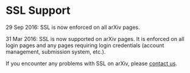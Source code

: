 # SSL Support

29 Sep 2016: SSL is now enforced on all arXiv pages.

31 Mar 2016: SSL is now supported on arXiv pages. It is enforced on all
login pages and any pages requiring login credentials (account
management, submission system, etc.).

If you encounter any problems with SSL on arXiv, please [contact
us](contact.md).
